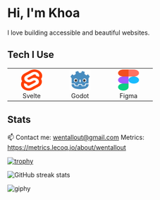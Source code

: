 # Hi, I'm Khoa

I love building accessible and beautiful websites.

## Tech I Use

<table>
  <tr>
    <td align="center" width="96">
      <a href="#wentallout">
        <img src="./images/svelte.svg" width="48" height="48" />
      </a>
      <br>Svelte
    </td>
    <td align="center" width="96">
      <a href="#wentallout">
        <img src="./images/godot.svg" width="48" height="48" />
      </a>
      <br>Godot
    </td>
    <td align="center" width="96">
      <a href="#wentallout">
        <img src="./images/figma.svg" width="48" height="48" />
      </a>
      <br>Figma
    </td> 
  </tr>
</table>



## Stats

📫 Contact me: wentallout@gmail.com 
Metrics: https://metrics.lecoq.io/about/wentallout

[![trophy](https://github-profile-trophy.vercel.app/?username=wentallout&row=2&column=3&theme=onedark)](https://github.com/ryo-ma/github-profile-trophy)

![GitHub streak stats](https://github-readme-streak-stats.herokuapp.com/?user=wentallout&theme=onedark)
 
![giphy](https://user-images.githubusercontent.com/76118931/198523652-6def8dfd-e8df-4c56-aa07-9fde1e61b35e.gif)
